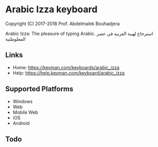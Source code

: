 Arabic Izza keyboard
====================

Copyright (C) 2017-2018 Prof. Abdelmalek Bouhadjera

Arabic Izza: The pleasure of typing Arabic.
استرجاع لهيبة العربية في عصر المعلوملتية

Links
-----

 * Home:     https://keyman.com/keyboards/arabic_izza
 * Help:     https://help.keyman.com/keyboard/arabic_izza

Supported Platforms
-------------------
 * Windows
 * Web
 * Mobile Web
 * iOS
 * Android

Todo
----
